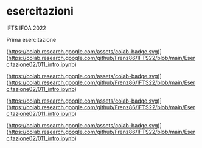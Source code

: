 # esercitazioni
IFTS IFOA 2022

Prima esercitazione

(https://colab.research.google.com/assets/colab-badge.svg)](https://colab.research.google.com/github/Frenz86/IFTS22/blob/main/Esercitazione02/011_intro.ipynb)

(https://colab.research.google.com/assets/colab-badge.svg)](https://colab.research.google.com/github/Frenz86/IFTS22/blob/main/Esercitazione02/011_intro.ipynb)

(https://colab.research.google.com/assets/colab-badge.svg)](https://colab.research.google.com/github/Frenz86/IFTS22/blob/main/Esercitazione02/011_intro.ipynb)

(https://colab.research.google.com/assets/colab-badge.svg)](https://colab.research.google.com/github/Frenz86/IFTS22/blob/main/Esercitazione02/011_intro.ipynb)
